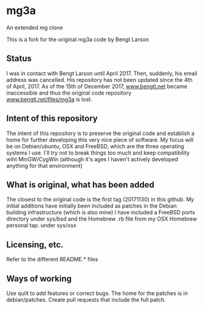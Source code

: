 # mg3a
An extended mg clone

This is a fork for the original mg3a code by Bengt Larson

## Status

I was in contact with Bengt Larson until April 2017. Then, suddenly, his email address was cancelled.
His repository has not been updated since the 4th of April, 2017.  As of the 15th of December 2017, www.bengtl.net became inaccessible and thus the original code repository www.bengtl.net/files/mg3a is lost. 

## Intent of this repository

The intent of this repository is to preserve the original code and establish a home for further developing this very nice piece of software. My focus will be on Debian/ubuntu, OSX and FreeBSD, which are the three operating systems I use. I'll try not to break things too much and keep compatibility wiht MinGW/CygWin (although it's ages I haven't actively developed anything for that environment)

## What is original, what has been added

The closest to the original code is the first tag (20171130) in this github. My initial additions have initially been included as patches in the Debian building infrastructure (which is also mine) I have included a FreeBSD ports directory under sys/bsd and the Homebrew .rb file from my OSX Homebrew personal tap. under sys/osx

## Licensing, etc. 

Refer to the different README.* files

## Ways of working

Use quilt to add features or correct bugs. The home for the patches is in debian/patches. Create pull requests that include the full patch.

